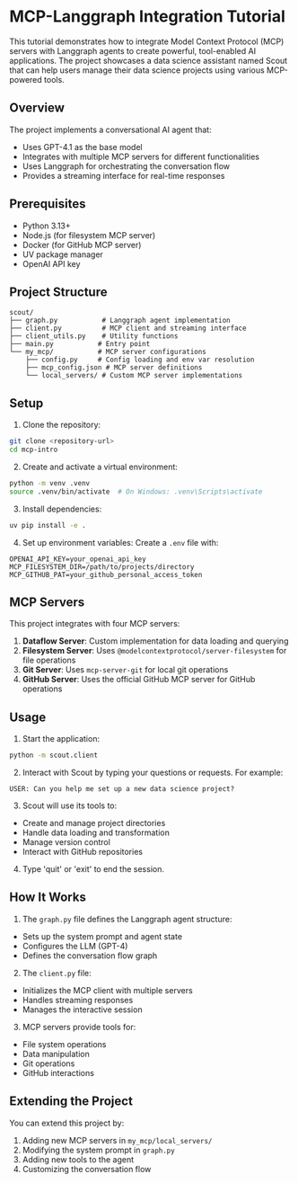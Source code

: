 # MCP-Langgraph Integration Tutorial

This tutorial demonstrates how to integrate Model Context Protocol (MCP) servers with Langgraph agents to create powerful, tool-enabled AI applications. The project showcases a data science assistant named Scout that can help users manage their data science projects using various MCP-powered tools.

## Overview

The project implements a conversational AI agent that:
- Uses GPT-4.1 as the base model
- Integrates with multiple MCP servers for different functionalities
- Uses Langgraph for orchestrating the conversation flow
- Provides a streaming interface for real-time responses

## Prerequisites

- Python 3.13+
- Node.js (for filesystem MCP server)
- Docker (for GitHub MCP server)
- UV package manager
- OpenAI API key

## Project Structure

```
scout/
├── graph.py           # Langgraph agent implementation
├── client.py          # MCP client and streaming interface
├── client_utils.py    # Utility functions
├── main.py           # Entry point
└── my_mcp/           # MCP server configurations
    ├── config.py     # Config loading and env var resolution
    ├── mcp_config.json # MCP server definitions
    └── local_servers/ # Custom MCP server implementations
```

## Setup

1. Clone the repository:
```bash
git clone <repository-url>
cd mcp-intro
```

2. Create and activate a virtual environment:
```bash
python -m venv .venv
source .venv/bin/activate  # On Windows: .venv\Scripts\activate
```

3. Install dependencies:
```bash
uv pip install -e .
```

4. Set up environment variables:
Create a `.env` file with:
```
OPENAI_API_KEY=your_openai_api_key
MCP_FILESYSTEM_DIR=/path/to/projects/directory
MCP_GITHUB_PAT=your_github_personal_access_token
```

## MCP Servers

This project integrates with four MCP servers:

1. **Dataflow Server**: Custom implementation for data loading and querying
2. **Filesystem Server**: Uses `@modelcontextprotocol/server-filesystem` for file operations
3. **Git Server**: Uses `mcp-server-git` for local git operations
4. **GitHub Server**: Uses the official GitHub MCP server for GitHub operations

## Usage

1. Start the application:
```bash
python -m scout.client
```

2. Interact with Scout by typing your questions or requests. For example:
```
USER: Can you help me set up a new data science project?
```

3. Scout will use its tools to:
- Create and manage project directories
- Handle data loading and transformation
- Manage version control
- Interact with GitHub repositories

4. Type 'quit' or 'exit' to end the session.

## How It Works

1. The `graph.py` file defines the Langgraph agent structure:
- Sets up the system prompt and agent state
- Configures the LLM (GPT-4)
- Defines the conversation flow graph

2. The `client.py` file:
- Initializes the MCP client with multiple servers
- Handles streaming responses
- Manages the interactive session

3. MCP servers provide tools for:
- File system operations
- Data manipulation
- Git operations
- GitHub interactions

## Extending the Project

You can extend this project by:

1. Adding new MCP servers in `my_mcp/local_servers/`
2. Modifying the system prompt in `graph.py`
3. Adding new tools to the agent
4. Customizing the conversation flow
